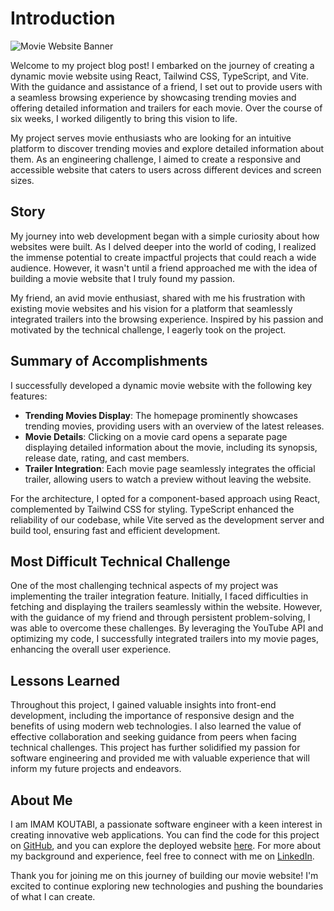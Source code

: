 # Introduction

![Movie Website Banner](https://sabirkoutabi.dev/_next/image?url=%2F_next%2Fstatic%2Fmedia%2Fmovie.b4ce87d8.png&w=3840&q=50)

Welcome to my project blog post! I embarked on the journey of creating a dynamic movie website using React, Tailwind CSS, TypeScript, and Vite. With the guidance and assistance of a friend, I set out to provide users with a seamless browsing experience by showcasing trending movies and offering detailed information and trailers for each movie. Over the course of six weeks, I worked diligently to bring this vision to life.

My project serves movie enthusiasts who are looking for an intuitive platform to discover trending movies and explore detailed information about them. As an engineering challenge, I aimed to create a responsive and accessible website that caters to users across different devices and screen sizes.

## Story

My journey into web development began with a simple curiosity about how websites were built. As I delved deeper into the world of coding, I realized the immense potential to create impactful projects that could reach a wide audience. However, it wasn't until a friend approached me with the idea of building a movie website that I truly found my passion.

My friend, an avid movie enthusiast, shared with me his frustration with existing movie websites and his vision for a platform that seamlessly integrated trailers into the browsing experience. Inspired by his passion and motivated by the technical challenge, I eagerly took on the project.

## Summary of Accomplishments

I successfully developed a dynamic movie website with the following key features:

- **Trending Movies Display**: The homepage prominently showcases trending movies, providing users with an overview of the latest releases.
- **Movie Details**: Clicking on a movie card opens a separate page displaying detailed information about the movie, including its synopsis, release date, rating, and cast members.
- **Trailer Integration**: Each movie page seamlessly integrates the official trailer, allowing users to watch a preview without leaving the website.

For the architecture, I opted for a component-based approach using React, complemented by Tailwind CSS for styling. TypeScript enhanced the reliability of our codebase, while Vite served as the development server and build tool, ensuring fast and efficient development.

## Most Difficult Technical Challenge

One of the most challenging technical aspects of my project was implementing the trailer integration feature. Initially, I faced difficulties in fetching and displaying the trailers seamlessly within the website. However, with the guidance of my friend and through persistent problem-solving, I was able to overcome these challenges. By leveraging the YouTube API and optimizing my code, I successfully integrated trailers into my movie pages, enhancing the overall user experience.

## Lessons Learned

Throughout this project, I gained valuable insights into front-end development, including the importance of responsive design and the benefits of using modern web technologies. I also learned the value of effective collaboration and seeking guidance from peers when facing technical challenges. This project has further solidified my passion for software engineering and provided me with valuable experience that will inform my future projects and endeavors.

## About Me

I am IMAM KOUTABI, a passionate software engineer with a keen interest in creating innovative web applications. You can find the code for this project on [GitHub](https://github.com/im2023/Trending-movies-app.git), and you can explore the deployed website [here](https://movie-swart-five.vercel.app/). For more about my background and experience, feel free to connect with me on [LinkedIn](https://www.linkedin.com/in/imam-koutabi-2358b2281/).

Thank you for joining me on this journey of building our movie website! I'm excited to continue exploring new technologies and pushing the boundaries of what I can create.
